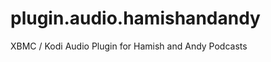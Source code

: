 plugin.audio.hamishandandy
==========================

XBMC / Kodi Audio Plugin for Hamish and Andy Podcasts

